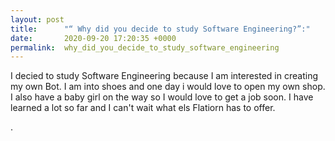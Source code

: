 ```yaml
---
layout: post
title:      "“ Why did you decide to study Software Engineering?”:"
date:       2020-09-20 17:20:35 +0000
permalink:  why_did_you_decide_to_study_software_engineering
---
```









I decied to study Software Engineering because I am interested in creating my own Bot. I am into shoes and one day i would love to open my own shop. I also have a baby girl on the way so I would love to get a job soon. I have learned a lot so far and I can't wait what els Flatiorn has to offer. 










.



